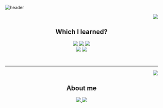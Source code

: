 ![header](https://capsule-render.vercel.app/api?type=slice&color=auto&height=200&section=header&desc=🐣Noob%20Developer&descSize=50&rotate=12&descAlignY=40&descAlign=70)

<div align ="center">
   <img align = "right" src="http://mazassumnida.wtf/api/v2/generate_badge?boj=dmdlzm123">
 </br>
  
  ## Which I learned?
<img src="https://img.shields.io/badge/PYTHON-0696D7?style=for-the-badge&logo=Python&logoColor=black"> <img src="https://img.shields.io/badge/Java-FF0000?style=for-the-badge&logo=Java&logoColor="> <img src="https://img.shields.io/badge/MYSQL-000000?style=for-the-badge&logo=mysql&logoColor=skyblue">
</br>
<img src="https://img.shields.io/badge/C++-E8E8E8?style=for-the-badge&logo=Cplusplus&logoColor=black"> <img src="https://img.shields.io/badge/SpringBoot-6DB33F?style=for-the-badge&logo=Springboot&logoColor=white">
</div>  
</br>

---

<div align ="center">
  <img align = "right" src="https://github-readme-stats.vercel.app/api?username=Jinseop-Sim&show_icons=true&theme=dracula&hide=["issues"]">
 </br>
  
  ## About me
  <a href = "https://jinseop-sim.github.io/">
   <img src="https://img.shields.io/badge/GitBlog-181717?style=social&logo=GitHub&logoColor=white&link=https://jinseop-sim.github.io/">
   </a>
  <a href = "https://www.instagram.com/_35yed">
   <img src="https://img.shields.io/badge/Instagram-E4405F?style=social&logo=Instagram&logoColor=white&link=https://www.instagram.com/_35yed">
   </a>
</div>  
</br>
